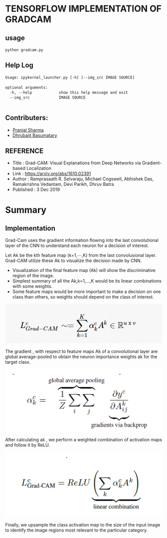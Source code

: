 # TENSORFLOW IMPLEMENTATION OF GRADCAM

## usage
```
python gradcam.py
```
## Help Log
```
Usage: ipykernel_launcher.py [-h] [--img_src IMAGE SOURCE]
                               
optional arguments:
  -h, --help            show this help message and exit
  --img_src             IMAGE SOURCE
  
```

## Contributers:
- [Pranjal Sharma](https://github.com/sppsps)
- [Dhrubajit Basumatary](https://github.com/dhruvz9)

## REFERENCE
 - Title : Grad-CAM: Visual Explanations from Deep Networks via Gradient-based Localization<br />
 - Link : https://arxiv.org/abs/1610.02391 <br />
 - Author : Ramprasaath R. Selvaraju, Michael Cogswell, Abhishek Das, Ramakrishna Vedantam, Devi Parikh, Dhruv Batra <br />
 - Published : 3 Dec 2019 <br />

# Summary

## Implementation
Grad-Cam uses the gradient information flowing into the last convolutional layer of the CNN to understand each neuron for a decision of interest.


Let Ak be the kth feature map (k=1,⋯,K) from the last convolusional layer. Grad-CAM utilize these Ak to visualize the decision made by CNN.

* Visualization of the final feature map (Ak) will show the discriminative region of the image. <br />
* Simplest summary of all the Ak,k=1,...,K would be its linear combinations with some weights. <br />
* Some feature maps would be more important to make a decision on one class than others, so weights should depend on the class of interest. <br />

<p align="center">
  <img src="assets/lgradcam.png" width="600">
  </p>
  
 The gradient , with respect to feature maps Ak of a convolutional layer are global average-pooled to obtain the neuron importance weights ak for the target class.
  
 <p align="center">
  <img src="assets/globalaveragepooling.png" width="600">
  </p>
  
  After calculating ak , we perform a weighted combination of activation maps and follow it by ReLU.
  <p align="center">
  <img src="assets/gradcam.png" width="600">
  </p>
  
  Finally, we upsample the class activation map to the size of the input image to identify the image regions most relevant to the particular category.
  





